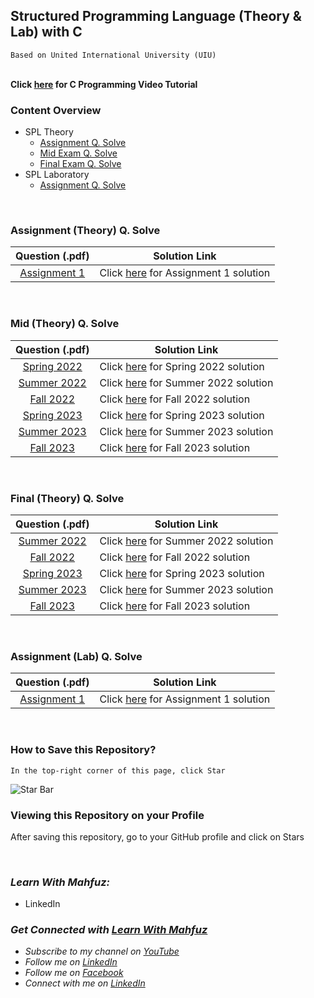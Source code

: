 ## Structured Programming Language (Theory & Lab) with C
`Based on United International University (UIU)`  
<br>

**Click [here](https://www.youtube.com/watch?v=GxsuUk8cYG0&list=PLTsdGoNQPfQTp8i1x64H1t7OYQGVX3CQz) for C Programming Video Tutorial**
<br>

### Content Overview
  - SPL Theory
    - [Assignment Q. Solve](https://github.com/mahfuzhasanreza/UIU-SPL/tree/main?tab=readme-ov-file#assignment-theory-q-solve)
    - [Mid Exam Q. Solve](https://github.com/mahfuzhasanreza/c-programming?tab=readme-ov-file#mid-theory-q-solve)
    - [Final Exam Q. Solve](https://github.com/mahfuzhasanreza/UIU-SPL/tree/main?tab=readme-ov-file#final-theory-q-solve)
  - SPL Laboratory
    - [Assignment Q. Solve](https://github.com/mahfuzhasanreza/UIU-SPL/tree/main?tab=readme-ov-file#assignment-lab-q-solve)

<br>

### Assignment (Theory) Q. Solve
  | Question (.pdf) | Solution Link |
  :----------------:|----------------
  [Assignment 1](https://github.com/mahfuzhasanreza/UIU-SPL/blob/main/Assignment%20(Theory)%20Q.%20Solve/Assignment%201/Theory_Ass_Question_1.pdf) | Click [here](https://github.com/mahfuzhasanreza/UIU-SPL/tree/main/Assignment%20(Theory)%20Q.%20Solve/Assignment%201) for Assignment 1 solution

<br>

### Mid (Theory) Q. Solve
  | Question (.pdf) | Solution Link |
  :----------------:|----------------
  [Spring 2022](https://github.com/mahfuzhasanreza/c-programming/blob/main/Mid%20(Theory)%20Q.%20Solve/Spring%202022/Mid_Question_Spring_22.pdf.pdf) | Click [here](https://github.com/mahfuzhasanreza/c-programming/tree/main/Mid%20(Theory)%20Q.%20Solve/Spring%202022) for Spring 2022 solution
  [Summer 2022](https://github.com/mahfuzhasanreza/c-programming/blob/main/Mid%20(Theory)%20Q.%20Solve/Summer%202022/Mid_Question_Summer_2022.pdf) | Click [here](https://github.com/mahfuzhasanreza/c-programming/tree/main/Mid%20(Theory)%20Q.%20Solve/Summer%202022) for Summer 2022 solution
  [Fall 2022](https://github.com/mahfuzhasanreza/c-programming/blob/main/Mid%20(Theory)%20Q.%20Solve/Fall%202022/Mid_Question_Fall_2022.pdf) | Click [here](https://github.com/mahfuzhasanreza/c-programming/tree/main/Mid%20(Theory)%20Q.%20Solve/Fall%202022) for Fall 2022 solution
  [Spring 2023](https://github.com/mahfuzhasanreza/c-programming/blob/main/Mid%20(Theory)%20Q.%20Solve/Spring%202023/Mid_Question_Spring_2023.pdf) | Click [here](https://github.com/mahfuzhasanreza/c-programming/tree/main/Mid%20(Theory)%20Q.%20Solve/Spring%202023) for Spring 2023 solution
  [Summer 2023](https://github.com/mahfuzhasanreza/c-programming/blob/main/Mid%20(Theory)%20Q.%20Solve/Summer%202023/Mid_Question_Summer_2023.pdf) | Click [here](https://github.com/mahfuzhasanreza/c-programming/tree/main/Mid%20(Theory)%20Q.%20Solve/Summer%202023) for Summer 2023 solution
  [Fall 2023](https://github.com/mahfuzhasanreza/c-programming/blob/main/Mid%20(Theory)%20Q.%20Solve/Fall%202023/Mid_Question_Fall_2023.pdf) | Click [here](https://github.com/mahfuzhasanreza/c-programming/tree/main/Mid%20(Theory)%20Q.%20Solve/Fall%202023) for Fall 2023 solution
  
<br>

### Final (Theory) Q. Solve
  | Question (.pdf) | Solution Link |
  :----------------:|----------------
  [Summer 2022](https://github.com/mahfuzhasanreza/UIU-SPL/blob/main/Final%20(Theory)%20Q.%20Solve/Summer%202022/Final_Question_Summer_22.pdf) | Click [here](https://github.com/mahfuzhasanreza/UIU-SPL/tree/main/Final%20(Theory)%20Q.%20Solve/Summer%202022) for Summer 2022 solution
  [Fall 2022](https://github.com/mahfuzhasanreza/UIU-SPL/blob/main/Final%20(Theory)%20Q.%20Solve/Fall%202022/Final_Question_Fall_22.pdf) | Click [here](https://github.com/mahfuzhasanreza/UIU-SPL/tree/main/Final%20(Theory)%20Q.%20Solve/Fall%202022) for Fall 2022 solution
  [Spring 2023](https://github.com/mahfuzhasanreza/UIU-SPL/blob/main/Final%20(Theory)%20Q.%20Solve/Spring%202023/Final_Question_Spring_23.pdf) | Click [here](https://github.com/mahfuzhasanreza/UIU-SPL/tree/main/Final%20(Theory)%20Q.%20Solve/Spring%202023) for Spring 2023 solution
  [Summer 2023](https://github.com/mahfuzhasanreza/UIU-SPL/blob/main/Final%20(Theory)%20Q.%20Solve/Summer%202023/Final_Question_Summer_23.pdf) | Click [here](https://github.com/mahfuzhasanreza/UIU-SPL/tree/main/Final%20(Theory)%20Q.%20Solve/Summer%202023) for Summer 2023 solution
  [Fall 2023](https://github.com/mahfuzhasanreza/UIU-SPL/blob/main/Final%20(Theory)%20Q.%20Solve/Fall%202023/Final_Question_Fall_23.pdf) | Click [here](https://github.com/mahfuzhasanreza/UIU-SPL/tree/main/Final%20(Theory)%20Q.%20Solve/Fall%202023) for Fall 2023 solution
  
<br>

### Assignment (Lab) Q. Solve
  | Question (.pdf) | Solution Link |
  :----------------:|----------------
  [Assignment 1](https://github.com/mahfuzhasanreza/UIU-SPL/blob/main/Assignment%20(Lab)%20Q.%20Solve/Assignment%201/Lab_Ass_Question_1.pdf) | Click [here](https://github.com/mahfuzhasanreza/UIU-SPL/tree/main/Assignment%20(Lab)%20Q.%20Solve/Assignment%201) for Assignment 1 solution

<br>

### How to Save this Repository?
`In the top-right corner of this page, click Star`

![Star Bar](https://docs.github.com/assets/cb-8608/mw-1440/images/help/stars/starring-a-repository.webp)

### Viewing this Repository on your Profile
After saving this repository, go to your GitHub profile and click on Stars

<br>

### _Learn With Mahfuz:_
 - LinkedIn

### _Get Connected with [Learn With Mahfuz](https://www.youtube.com/@learn-with-mahfuz)_
  - _Subscribe to my channel on [YouTube](https://www.youtube.com/@learn-with-mahfuz)_
  - _Follow me on [LinkedIn](https://www.linkedin.com/company/learn-with-mahfuz)_
  - _Follow me on [Facebook](https://www.facebook.com/LearnWithMahfuzLWM)_
  - _Connect with me on [LinkedIn](https://www.linkedin.com/in/mahfuzhasanreza/)_
 
